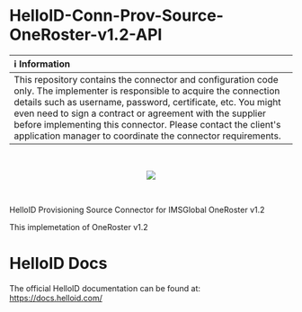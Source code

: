 # HelloID-Conn-Prov-Source-OneRoster-v1.2-API

| :information_source: Information |
|:---------------------------|
| This repository contains the connector and configuration code only. The implementer is responsible to acquire the connection details such as username, password, certificate, etc. You might even need to sign a contract or agreement with the supplier before implementing this connector. Please contact the client's application manager to coordinate the connector requirements.       |
<br />
<p align="center">
  <img src="https://www.tools4ever.nl/connector-logos/oneroster-logo.png">
</p>
<br />

HelloID Provisioning Source Connector for IMSGlobal OneRoster v1.2

This implemetation of OneRoster v1.2

# HelloID Docs
The official HelloID documentation can be found at: https://docs.helloid.com/
